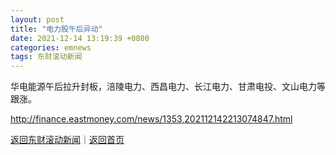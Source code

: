 ```yaml
---
layout: post
title: "电力股午后异动"
date: 2021-12-14 13:19:39 +0800
categories: emnews
tags: 东财滚动新闻
---
```


华电能源午后拉升封板，涪陵电力、西昌电力、长江电力、甘肃电投、文山电力等跟涨。

<http://finance.eastmoney.com/news/1353,202112142213074847.html>

[返回东财滚动新闻](//finews.withounder.com/emnews/)｜[返回首页](//finews.withounder.com/)
